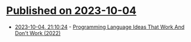 # [Published on 2023-10-04](index.md)

* [2023-10-04, 21:10:24](https://lobste.rs/s/0emeiy/programming_language_ideas_work_don_t) - [Programming Language Ideas That Work And Don't Work (2022)](https://www.youtube.com/watch?v=y7KWGv_t-MU)
